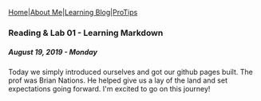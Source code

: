 [Home](/)|[About Me](aboutme)|[Learning Blog](learningblog)|[ProTips](tips.a)

### Reading & Lab 01 - Learning Markdown
##### August 19, 2019 - Monday

Today we simply introduced ourselves and got our github pages built. The prof was Brian Nations. He helped give us a lay of the land and set expectations going forward. I'm excited to go on this journey!
